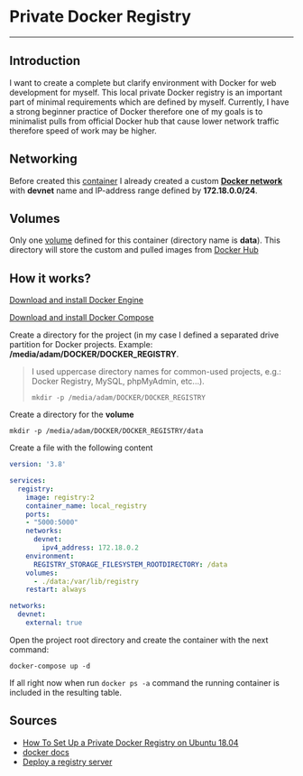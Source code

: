 # Private Docker Registry
___

## Introduction
I want to create a complete but clarify environment with Docker for web development for myself. 
This local private Docker registry is an important part of minimal requirements which are 
defined by myself. Currently, I have a strong beginner practice of Docker therefore one of my goals 
is to minimalist pulls from official Docker hub that cause lower network traffic therefore speed of 
work may be higher.


## Networking
Before created this [container](https://docker-curriculum.com/#what-are-containers-) I already
created a custom **[Docker network](https://docs.docker.com/network/)** with **devnet** name and IP-address range 
defined by **172.18.0.0/24**.

## Volumes
Only one [volume](https://docs.docker.com/storage/volumes/) defined for this container (directory name is **data**).
This directory will store the custom and pulled images from [Docker Hub](https://hub.docker.com/)

## How it works?
[Download and install Docker Engine](https://docs.docker.com/get-docker/)

[Download and install Docker Compose](https://docs.docker.com/compose/install/)

Create a directory for the project (in my case I defined a separated drive partition for Docker projects. Example: **/media/adam/DOCKER/DOCKER_REGISTRY**. 

> I used uppercase directory names for common-used projects, e.g.: Docker Registry, MySQL, phpMyAdmin, etc...). 
> 
> `mkdir -p /media/adam/DOCKER/DOCKER_REGISTRY`

Create a directory for the **volume** 

`mkdir -p /media/adam/DOCKER/DOCKER_REGISTRY/data`

Create a file with the following content
```yaml
version: '3.8'

services:
  registry:
    image: registry:2
    container_name: local_registry
    ports:
    - "5000:5000"
    networks:
      devnet:
        ipv4_address: 172.18.0.2
    environment:
      REGISTRY_STORAGE_FILESYSTEM_ROOTDIRECTORY: /data
    volumes:
      - ./data:/var/lib/registry
    restart: always

networks:
  devnet:
    external: true
```

Open the project root directory and create the container with the next command:

`docker-compose up -d`

If all right now when run `docker ps -a` command the running container is included in the resulting table.

## Sources
* [How To Set Up a Private Docker Registry on Ubuntu 18.04](https://www.digitalocean.com/community/tutorials/how-to-set-up-a-private-docker-registry-on-ubuntu-18-04)
* [docker docs](https://docs.docker.com/)
* [Deploy a registry server](https://docs.docker.com/registry/deploying/)